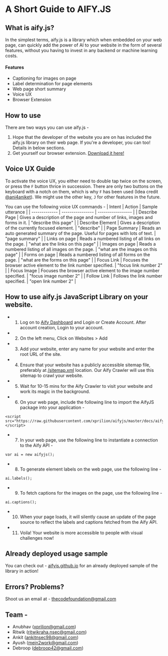 # A Short Guide to AIFY.JS

## What is aify.js?
 
In the simplest terms, aify.js is a library which when embedded on your web page, can quickly add the power of AI to your website in the form of several features, without you having to invest in any backend or machine learning costs.

#### Features 
- Captioning for images on page
- Label determination for page elements
- Web page short summary
- Voice UX
- Browser Extension

## How to use
There are two ways you can use aify.js -
1. Hope that the developer of the website you are on has included the aify.js library on their web page. If you're a developer, you can too! Details in below sections.
2. Get yourself our browser extension. [Download it here!](https://github.com/aifyjs/extension)

## Voice UX Guide 
To activate the voice UX, you either need to double tap twice on the screen, or press the `F` button thrice in succession. There are only two buttons on the keyboard with a notch on them, which is why `F` has been used (Idea credit [@ani4aniket](https://github.com/ani4aniket)). We might use the other key, `J` for other features in the future.

You can use the following voice UX commands -
| Intent        | Action           | Sample utterance  |
| ------------- | ---------------- | ----------------- |
| Describe Page      | Gives a description of the page and number of links, images and forms in it. | "describe this page" |
| Describe Element  | Gives a description of the currently focused element.      |   "describe" |
| Page Summary | Reads an auto generated summary of the page. Useful for pages with lots of text.       |    "page summary" |
| Links on page | Reads a numbered listing of all links on the page.       |    "what are the links on this page" |
| Images on page | Reads a numbered listing of all images on the page.        |    "what are the images on this page" |
| Forms on page | Reads a numbered listing of all forms on the page.       |    "what are the forms on this page" |
| Focus Link | Focuses the browser active element to the link number specified. | "focus link number 2" |
| Focus Image | Focuses the browser active element to the image number specified. | "focus image number 2" |
| Follow Link | Follows the link number specified. | "open link number 2" |

## How to use aify.js JavaScript Library on your website.

- 1. Log on to [Aify Dashboard](https://568bd7cf.ngrok.io/) and Login or Create Account. After account creation, Login to your account. 
- 2. On the left menu, Click on Websites > Add
- 3. Add your website, enter any name for your website and enter the root URL of the site.
- 4. Ensure that your website has a publicly accessible sitemap file, preferably at [/sitemap.xml](https://example.com/sitemap.xml) location. Our Aify Crawler will use this sitemap to crawl your website.
- 5. Wait for 10-15 mins for the Aify Crawler to visit your website and work its magic in the background.
- 6. On your web page, include the following line to import the AifyJS package into your application - 
```
<script src="https://raw.githubusercontent.com/xprilion/aifyjs/master/docs/aify.js"></script>
```
- 7. In your web page, use the following line to instantiate a connection to the Aify API - 
```
var ai = new aifyjs();
```
- 8. To generate element labels on the web page, use the following line - 
```
ai.labels();
```
- 9. To fetch captions for the images on the page, use the following line - 
```
ai.captions();
```
- 10. When your page loads, it will silently cause an update of the page source to reflect the labels and captions fetched from the Aify API.
- 11. Voila! Your website is more accessible to people with visual challenges now!

## Already deployed usage sample

You can check out - [aifyjs.github.io](https://aifyjs.github.io) for an already deployed sample of the library in action! 

## Errors? Problems?

Shoot us an email at - thecodefoundation@gmail.com

## Team - 

- Anubhav (xprilion@gmail.com)
- Ritwik (ritwikraha.nsec@gmail.com)
- Ankit (ankitnsec98@gmail.com)
- Ayush (mein2work@gmail.com)
- Debroop (debroop42@gmail.com)
